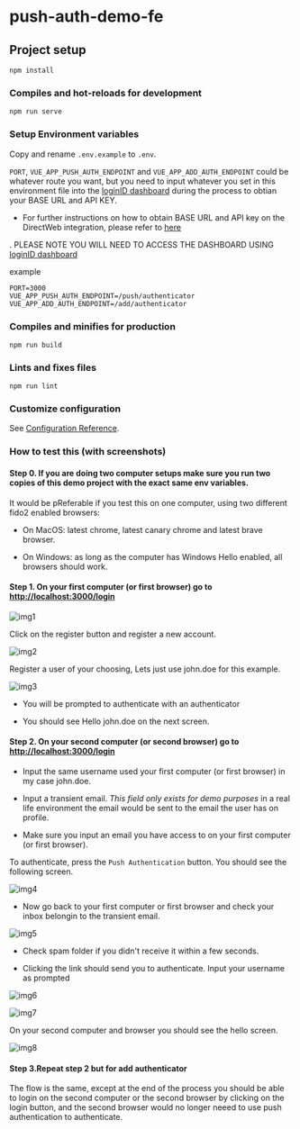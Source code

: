 # push-auth-demo-fe

## Project setup

```
npm install
```

### Compiles and hot-reloads for development

```
npm run serve
```

### Setup Environment variables

Copy and rename `.env.example` to `.env`.

`PORT`, `VUE_APP_PUSH_AUTH_ENDPOINT` and `VUE_APP_ADD_AUTH_ENDPOINT` could be whatever route you want, but you need to input whatever you set in this environment file into the [loginID dashboard](https://sandbox-usw1.api.loginid.io/) during the process to obtian your BASE URL and API KEY.

* For further instructions on how to obtain BASE URL and API key on the DirectWeb integration, please refer to [here](https://docs.loginid.io/websdks/dw#step-1---obtain-your-client-keys)


. PLEASE NOTE YOU WILL NEED TO ACCESS THE DASHBOARD USING [loginID dashboard](https://sandbox-usw1.api.loginid.io/) 

example

```
PORT=3000
VUE_APP_PUSH_AUTH_ENDPOINT=/push/authenticator
VUE_APP_ADD_AUTH_ENDPOINT=/add/authenticator
```

### Compiles and minifies for production

```
npm run build
```

### Lints and fixes files

```
npm run lint
```

### Customize configuration

See [Configuration Reference](https://cli.vuejs.org/config/).

### How to test this (with screenshots)

#### Step 0. If you are doing two computer setups make sure you run two copies of this demo project with the exact same env variables.

It would be pReferable if you test this on one computer, using two different fido2 enabled browsers:

* On MacOS: latest chrome, latest canary chrome and latest brave browser.

* On Windows: as long as the computer has Windows Hello enabled, all browsers should work.

#### Step 1. On your first computer (or first browser) go to [http://localhost:3000/login](http://localhost:3000/login)

![img1](./img/1.png)

Click on the register button and register a new account.

![img2](./img/2.png)

Register a user of your choosing, Lets just use john.doe for this example.

![img3](./img/3.png)

* You will be prompted to authenticate with an authenticator

* You should see Hello john.doe on the next screen.

#### Step 2. On your second computer (or second browser) go to [http://localhost:3000/login](http://localhost:3000/login)

* Input the same username used your first computer (or first browser) in my case john.doe.

* Input a transient email. _This field only exists for demo purposes_ in a real life environment the email would be sent to the email the user has on profile.

* Make sure you input an email you have access to on your first computer (or first browser).

To authenticate, press the `Push Authentication` button. You should see the following screen.

![img4](./img/4.png)

* Now go back to your first computer or first browser and check your inbox belongin to the transient email.

![img5](./img/5.png)

* Check spam folder if you didn't receive it within a few seconds.

* Clicking the link should send you to authenticate. Input your username as prompted

![img6](./img/6.png)

![img7](./img/7.png)

On your second computer and browser you should see the hello screen.

![img8](./img/8.png)

#### Step 3.Repeat step 2 but for add authenticator

The flow is the same, except at the end of the process you should be able to login on the second computer or the second browser by clicking on the login button, and the second browser would no longer neeed to use push authentication to authenticate.

